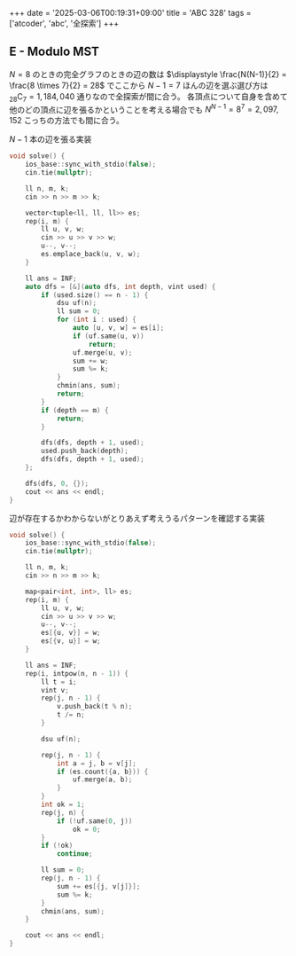 +++
date = '2025-03-06T00:19:31+09:00'
title = 'ABC 328'
tags = ['atcoder', 'abc', '全探索']
+++

## E - Modulo MST

$N = 8$ のときの完全グラフのときの辺の数は $\displaystyle \frac{N(N-1)}{2} = \frac{8 \times 7}{2} = 28$ でここから $N-1=7$ ほんの辺を選ぶ選び方は $_{28}\mathrm{C}_7 = 1,184,040$ 通りなので全探索が間に合う。
各頂点について自身を含めて他のどの頂点に辺を張るかということを考える場合でも $N^{N-1} = 8^7 = 2,097,152$ こっちの方法でも間に合う。

$N-1$ 本の辺を張る実装

```cpp
void solve() {
    ios_base::sync_with_stdio(false);
    cin.tie(nullptr);

    ll n, m, k;
    cin >> n >> m >> k;

    vector<tuple<ll, ll, ll>> es;
    rep(i, m) {
        ll u, v, w;
        cin >> u >> v >> w;
        u--, v--;
        es.emplace_back(u, v, w);
    }

    ll ans = INF;
    auto dfs = [&](auto dfs, int depth, vint used) {
        if (used.size() == n - 1) {
            dsu uf(n);
            ll sum = 0;
            for (int i : used) {
                auto [u, v, w] = es[i];
                if (uf.same(u, v))
                    return;
                uf.merge(u, v);
                sum += w;
                sum %= k;
            }
            chmin(ans, sum);
            return;
        }
        if (depth == m) {
            return;
        }

        dfs(dfs, depth + 1, used);
        used.push_back(depth);
        dfs(dfs, depth + 1, used);
    };

    dfs(dfs, 0, {});
    cout << ans << endl;
}
```

辺が存在するかわからないがとりあえず考えうるパターンを確認する実装

```cpp
void solve() {
    ios_base::sync_with_stdio(false);
    cin.tie(nullptr);

    ll n, m, k;
    cin >> n >> m >> k;

    map<pair<int, int>, ll> es;
    rep(i, m) {
        ll u, v, w;
        cin >> u >> v >> w;
        u--, v--;
        es[{u, v}] = w;
        es[{v, u}] = w;
    }

    ll ans = INF;
    rep(i, intpow(n, n - 1)) {
        ll t = i;
        vint v;
        rep(j, n - 1) {
            v.push_back(t % n);
            t /= n;
        }

        dsu uf(n);

        rep(j, n - 1) {
            int a = j, b = v[j];
            if (es.count({a, b})) {
                uf.merge(a, b);
            }
        }
        int ok = 1;
        rep(j, n) {
            if (!uf.same(0, j))
                ok = 0;
        }
        if (!ok)
            continue;

        ll sum = 0;
        rep(j, n - 1) {
            sum += es[{j, v[j]}];
            sum %= k;
        }
        chmin(ans, sum);
    }

    cout << ans << endl;
}
```
